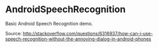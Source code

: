 # AndroidSpeechRecognition
Basic Android Speech Recognition demo.

Source: http://stackoverflow.com/questions/6316937/how-can-i-use-speech-recognition-without-the-annoying-dialog-in-android-phones
